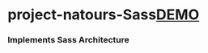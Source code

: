 # project-natours-Sass<a name="DEMO" href="https://relaxed-shirley-44a6cd.netlify.app/">DEMO</a>
### Implements Sass Architecture 


